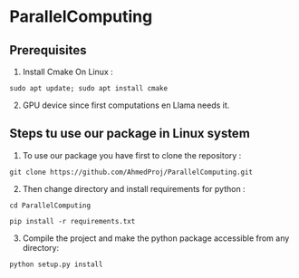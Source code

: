 # ParallelComputing

## Prerequisites
1. Install Cmake On Linux :

```sudo apt update; sudo apt install cmake```

2. GPU device since first computations en Llama needs it. 

## Steps tu use our package in Linux system

1. To use our package you have first to clone the repository :
   
```git clone https://github.com/AhmedProj/ParallelComputing.git```

2. Then change directory and install requirements for python :  
   
```cd ParallelComputing```  

```pip install -r requirements.txt```  

3. Compile the project and make the python package accessible from any directory:

```python setup.py install```
